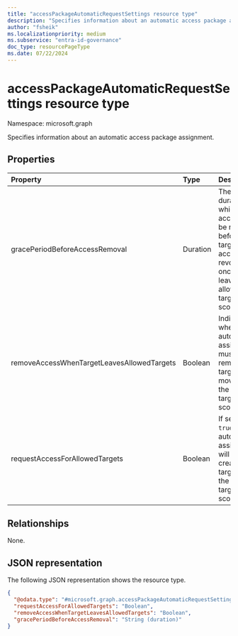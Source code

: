 ```yaml
---
title: "accessPackageAutomaticRequestSettings resource type"
description: "Specifies information about an automatic access package assignment."
author: "fsheik"
ms.localizationpriority: medium
ms.subservice: "entra-id-governance"
doc_type: resourcePageType
ms.date: 07/22/2024
---
```


# accessPackageAutomaticRequestSettings resource type

Namespace: microsoft.graph

Specifies information about an automatic access package assignment. 

## Properties
|Property|Type|Description|
|:---|:---|:---|
|gracePeriodBeforeAccessRemoval|Duration|The duration for which access must be retained before the target's access is revoked once they leave the allowed target scope.|
|removeAccessWhenTargetLeavesAllowedTargets|Boolean|Indicates whether automatic assignment must be removed for targets who move out of the allowed target scope.|
|requestAccessForAllowedTargets|Boolean|If set to `true`, automatic assignments will be created for targets in the allowed target scope.|

## Relationships
None.

## JSON representation
The following JSON representation shows the resource type.
<!-- {
  "blockType": "resource",
  "@odata.type": "microsoft.graph.accessPackageAutomaticRequestSettings"
}
-->
``` json
{
  "@odata.type": "#microsoft.graph.accessPackageAutomaticRequestSettings",
  "requestAccessForAllowedTargets": "Boolean",
  "removeAccessWhenTargetLeavesAllowedTargets": "Boolean",
  "gracePeriodBeforeAccessRemoval": "String (duration)"
}
```

